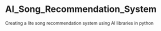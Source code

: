 # AI_Song_Recommendation_System
Creating a lite song recommendation system using AI libraries in python
